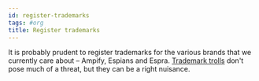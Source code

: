 ```yaml
---
id: register-trademarks
tags: #org
title: Register trademarks
---
```


It is probably prudent to register trademarks for the various brands that we currently care about – Ampify, Espians and Espra. [Trademark trolls](http://en.wikipedia.org/wiki/Trademark_troll) don't pose much of a threat, but they can be a right nuisance.